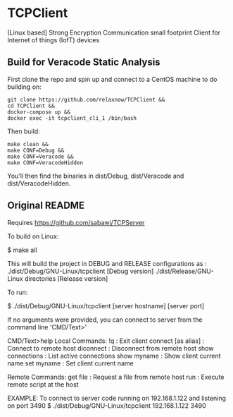 # TCPClient
[Linux based] Strong Encryption Communication small footprint Client for Internet of things (IofT) devices

## Build for Veracode Static Analysis

First clone the repo and spin up and connect to a CentOS machine to do building on:
```shell
git clone https://github.com/relaxnow/TCPClient &&
cd TCPClient &&
docker-compose up &&
docker exec -it tcpclient_cli_1 /bin/bash
```

Then build:
```shell
make clean &&
make CONF=Debug &&
make CONF=Veracode &&
make CONF=VeracodeHidden
```

You'll then find the binaries in dist/Debug, dist/Veracode and dist/VeracodeHidden.

## Original README
Requires https://github.com/sabawi/TCPServer 

To build on Linux:

$ make all

This will build the project in DEBUG and RELEASE configurations as :
  ./dist/Debug/GNU-Linux/tcpclient     [Debug version] 
  ./dist/Release/GNU-Linux directories [Release version]
  
To run:

$ ./dist/Debug/GNU-Linux/tcpclient [server hostname] [server port]

If no arguments were provided, you can connect to server from the command line 'CMD/Text>'

CMD/Text>help
Local Commands:
	 !q : Exit client 
	 connect <hostname> <port number> [as alias] : Connect to remote host
	 diconnect <alias> : Disconnect from remote host
	 show connections : List active connections
	 show myname : Show client current name 
	 set myname <client name> : Set client current name

Remote Commands: 
	 get file <remote filename> : Request a file from remote host
	 run <remote sscript> : Execute remote script at the host

EXAMPLE:
To connect to server code running on 192.168.1.122 and listening on port 3490
$ ./dist/Debug/GNU-Linux/tcpclient 192.168.1.122 3490

